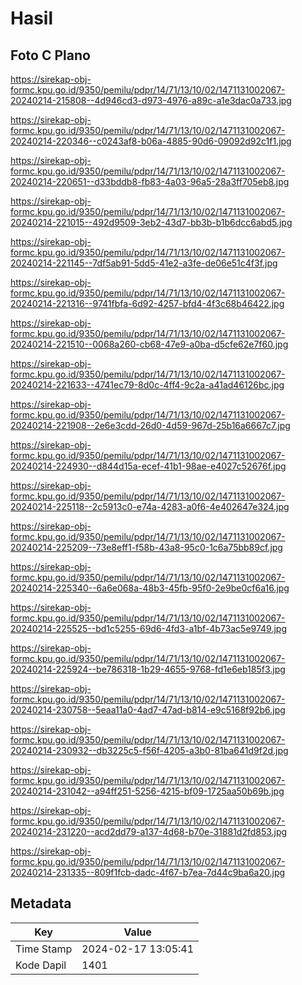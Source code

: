 # Hasil

## Foto C Plano

https://sirekap-obj-formc.kpu.go.id/9350/pemilu/pdpr/14/71/13/10/02/1471131002067-20240214-215808--4d946cd3-d973-4976-a89c-a1e3dac0a733.jpg

https://sirekap-obj-formc.kpu.go.id/9350/pemilu/pdpr/14/71/13/10/02/1471131002067-20240214-220346--c0243af8-b06a-4885-90d6-09092d92c1f1.jpg

https://sirekap-obj-formc.kpu.go.id/9350/pemilu/pdpr/14/71/13/10/02/1471131002067-20240214-220651--d33bddb8-fb83-4a03-96a5-28a3ff705eb8.jpg

https://sirekap-obj-formc.kpu.go.id/9350/pemilu/pdpr/14/71/13/10/02/1471131002067-20240214-221015--492d9509-3eb2-43d7-bb3b-b1b6dcc6abd5.jpg

https://sirekap-obj-formc.kpu.go.id/9350/pemilu/pdpr/14/71/13/10/02/1471131002067-20240214-221145--7df5ab91-5dd5-41e2-a3fe-de06e51c4f3f.jpg

https://sirekap-obj-formc.kpu.go.id/9350/pemilu/pdpr/14/71/13/10/02/1471131002067-20240214-221316--9741fbfa-6d92-4257-bfd4-4f3c68b46422.jpg

https://sirekap-obj-formc.kpu.go.id/9350/pemilu/pdpr/14/71/13/10/02/1471131002067-20240214-221510--0068a260-cb68-47e9-a0ba-d5cfe62e7f60.jpg

https://sirekap-obj-formc.kpu.go.id/9350/pemilu/pdpr/14/71/13/10/02/1471131002067-20240214-221633--4741ec79-8d0c-4ff4-9c2a-a41ad46126bc.jpg

https://sirekap-obj-formc.kpu.go.id/9350/pemilu/pdpr/14/71/13/10/02/1471131002067-20240214-221908--2e6e3cdd-26d0-4d59-967d-25b16a6667c7.jpg

https://sirekap-obj-formc.kpu.go.id/9350/pemilu/pdpr/14/71/13/10/02/1471131002067-20240214-224930--d844d15a-ecef-41b1-98ae-e4027c52676f.jpg

https://sirekap-obj-formc.kpu.go.id/9350/pemilu/pdpr/14/71/13/10/02/1471131002067-20240214-225118--2c5913c0-e74a-4283-a0f6-4e402647e324.jpg

https://sirekap-obj-formc.kpu.go.id/9350/pemilu/pdpr/14/71/13/10/02/1471131002067-20240214-225209--73e8eff1-f58b-43a8-95c0-1c6a75bb89cf.jpg

https://sirekap-obj-formc.kpu.go.id/9350/pemilu/pdpr/14/71/13/10/02/1471131002067-20240214-225340--6a6e068a-48b3-45fb-95f0-2e9be0cf6a16.jpg

https://sirekap-obj-formc.kpu.go.id/9350/pemilu/pdpr/14/71/13/10/02/1471131002067-20240214-225525--bd1c5255-69d6-4fd3-a1bf-4b73ac5e9749.jpg

https://sirekap-obj-formc.kpu.go.id/9350/pemilu/pdpr/14/71/13/10/02/1471131002067-20240214-225924--be786318-1b29-4655-9768-fd1e6eb185f3.jpg

https://sirekap-obj-formc.kpu.go.id/9350/pemilu/pdpr/14/71/13/10/02/1471131002067-20240214-230758--5eaa11a0-4ad7-47ad-b814-e9c5168f92b6.jpg

https://sirekap-obj-formc.kpu.go.id/9350/pemilu/pdpr/14/71/13/10/02/1471131002067-20240214-230932--db3225c5-f56f-4205-a3b0-81ba641d9f2d.jpg

https://sirekap-obj-formc.kpu.go.id/9350/pemilu/pdpr/14/71/13/10/02/1471131002067-20240214-231042--a94ff251-5256-4215-bf09-1725aa50b69b.jpg

https://sirekap-obj-formc.kpu.go.id/9350/pemilu/pdpr/14/71/13/10/02/1471131002067-20240214-231220--acd2dd79-a137-4d68-b70e-31881d2fd853.jpg

https://sirekap-obj-formc.kpu.go.id/9350/pemilu/pdpr/14/71/13/10/02/1471131002067-20240214-231335--809f1fcb-dadc-4f67-b7ea-7d44c9ba6a20.jpg


## Metadata

| Key        | Value               |
| ---------- | ------------------- |
| Time Stamp | 2024-02-17 13:05:41 |
| Kode Dapil | 1401                |



